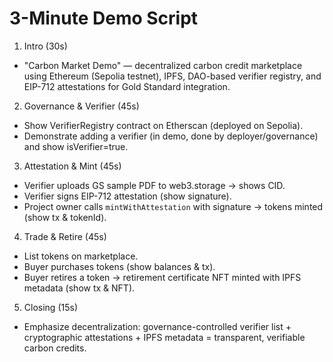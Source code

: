 # 3-Minute Demo Script

1. Intro (30s)
- "Carbon Market Demo" — decentralized carbon credit marketplace using Ethereum (Sepolia testnet), IPFS, DAO-based verifier registry, and EIP-712 attestations for Gold Standard integration.

2. Governance & Verifier (45s)
- Show VerifierRegistry contract on Etherscan (deployed on Sepolia).
- Demonstrate adding a verifier (in demo, done by deployer/governance) and show isVerifier=true.

3. Attestation & Mint (45s)
- Verifier uploads GS sample PDF to web3.storage → shows CID.
- Verifier signs EIP-712 attestation (show signature).
- Project owner calls `mintWithAttestation` with signature → tokens minted (show tx & tokenId).

4. Trade & Retire (45s)
- List tokens on marketplace.
- Buyer purchases tokens (show balances & tx).
- Buyer retires a token → retirement certificate NFT minted with IPFS metadata (show tx & NFT).

5. Closing (15s)
- Emphasize decentralization: governance-controlled verifier list + cryptographic attestations + IPFS metadata = transparent, verifiable carbon credits.

